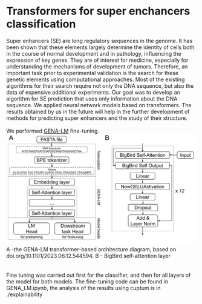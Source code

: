 # Transformers for super enchancers classification
Super enhancers (SE) are long regulatory sequences in the genome. It has been shown that these elements largely determine the identity of cells both in the course of normal development and in pathology, influencing the expression of key genes. They are of interest for medicine, especially for understanding the mechanisms of development of tumors. Therefore, an important task prior to experimental validation is the search for these genetic elements using computational approaches. Most of the existing algorithms for their search require not only the DNA sequence, but also the data of expensive additional experiments. Our goal was to develop an algorithm for SE prediction that uses only information about the DNA sequence. We applied neural network models based on transformers. The results obtained by us in the future will help in the further development of methods for predicting super enhancers and the study of their structure.<br>
<br>
We performed [GENA-LM](https://github.com/AIRI-Institute/GENA_LM) fine-tuning. <br>
![gena](./GENA-LM.png) <br>
A -the GENA-LM transformer-based architecture diagram, based on doi.org/10.1101/2023.06.12.544594. B - BigBird self-attention layer <br>
<br>
<br>
Fine tuning was carried out first for the classifier, and then for all layers of the model for both models. The fine-tuning code can be found in GENA_LM.ipynb, the analysis of the results using cuptum is in ./explainability <br>
